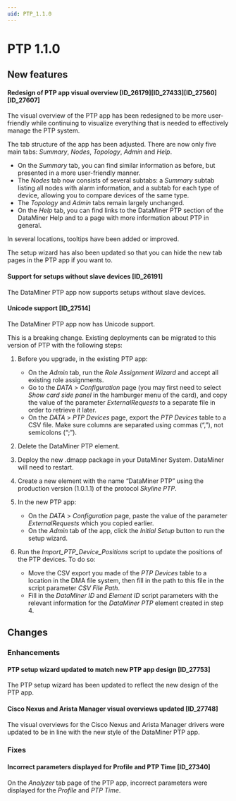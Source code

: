 ```yaml
---
uid: PTP_1.1.0
---
```


# PTP 1.1.0

## New features

#### Redesign of PTP app visual overview \[ID_26179\]\[ID_27433\]\[ID_27560\]\[ID_27607\]

The visual overview of the PTP app has been redesigned to be more user-friendly while continuing to visualize everything that is needed to effectively manage the PTP system.

The tab structure of the app has been adjusted. There are now only five main tabs: *Summary*, *Nodes*, *Topology*, *Admin* and *Help*.

- On the *Summary* tab, you can find similar information as before, but presented in a more user-friendly manner.
- The *Nodes* tab now consists of several subtabs: a *Summary* subtab listing all nodes with alarm information, and a subtab for each type of device, allowing you to compare devices of the same type.
- The *Topology* and *Admin* tabs remain largely unchanged.
- On the *Help* tab, you can find links to the DataMiner PTP section of the DataMiner Help and to a page with more information about PTP in general.

In several locations, tooltips have been added or improved.

The setup wizard has also been updated so that you can hide the new tab pages in the PTP app if you want to.

#### Support for setups without slave devices \[ID_26191\]

The DataMiner PTP app now supports setups without slave devices.

#### Unicode support \[ID_27514\]

The DataMiner PTP app now has Unicode support.

This is a breaking change. Existing deployments can be migrated to this version of PTP with the following steps:

1. Before you upgrade, in the existing PTP app:

    - On the *Admin* tab, run the *Role Assignment Wizard* and accept all existing role assignments.
    - Go to the *DATA* > *Configuration* page (you may first need to select *Show card side panel* in the hamburger menu of the card), and copy the value of the parameter *ExternalRequests* to a separate file in order to retrieve it later.
    - On the *DATA* > *PTP Devices* page, export the *PTP Devices* table to a CSV file. Make sure columns are separated using commas (“,”), not semicolons (“;”).

2. Delete the DataMiner PTP element.

3. Deploy the new .dmapp package in your DataMiner System. DataMiner will need to restart.

4. Create a new element with the name “DataMiner PTP” using the production version (1.0.1.1) of the protocol *Skyline PTP*.

5. In the new PTP app:

    - On the *DATA* > *Configuration* page, paste the value of the parameter *ExternalRequests* which you copied earlier.
    - On the *Admin* tab of the app, click the *Initial Setup* button to run the setup wizard.

6. Run the *Import_PTP_Device_Positions* script to update the positions of the PTP devices. To do so:

    - Move the CSV export you made of the *PTP Devices* table to a location in the DMA file system, then fill in the path to this file in the script parameter *CSV File Path*.
    - Fill in the *DataMiner ID* and *Element ID* script parameters with the relevant information for the *DataMiner PTP* element created in step 4.

## Changes

### Enhancements

#### PTP setup wizard updated to match new PTP app design \[ID_27753\]

The PTP setup wizard has been updated to reflect the new design of the PTP app.

#### Cisco Nexus and Arista Manager visual overviews updated \[ID_27748\]

The visual overviews for the Cisco Nexus and Arista Manager drivers were updated to be in line with the new style of the DataMiner PTP app.

### Fixes

#### Incorrect parameters displayed for Profile and PTP Time \[ID_27340\]

On the *Analyzer* tab page of the PTP app, incorrect parameters were displayed for the *Profile* and *PTP Time*.
